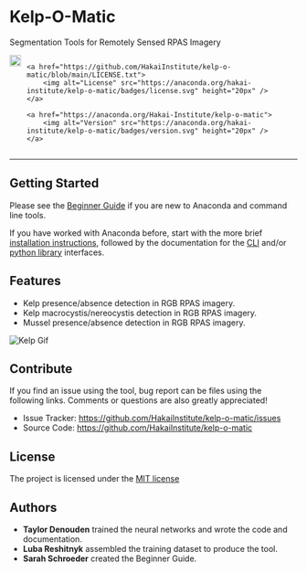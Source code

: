 # Kelp-O-Matic

Segmentation Tools for Remotely Sensed RPAS Imagery

<div style="overflow: hidden; display: flex; justify-content:flex-start; gap:10px;">
    <a href="https://github.com/HakaiInstitute/kelp-o-matic/actions/workflows/unit-test.yml">
        <img alt="Test" src="https://github.com/HakaiInstitute/kelp-o-matic/actions/workflows/unit-test.yml/badge.svg?branch=main&event=push Status" height="20px" />
    </a>

    <a href="https://github.com/HakaiInstitute/kelp-o-matic/blob/main/LICENSE.txt">
        <img alt="License" src="https://anaconda.org/hakai-institute/kelp-o-matic/badges/license.svg" height="20px" />
    </a>

    <a href="https://anaconda.org/Hakai-Institute/kelp-o-matic">
        <img alt="Version" src="https://anaconda.org/hakai-institute/kelp-o-matic/badges/version.svg" height="20px" />
    </a>
</div>

***

## Getting Started

Please see the [Beginner Guide](beginner_guide/index.md) if you are new to Anaconda and command line tools.

If you have worked with Anaconda before, start with the more brief [installation instructions](installation.md), followed
by the documentation for the [CLI](cli.md) and/or [python library](python_lib.md) interfaces.

## Features

* Kelp presence/absence detection in RGB RPAS imagery.
* Kelp macrocystis/nereocystis detection in RGB RPAS imagery.
* Mussel presence/absence detection in RGB RPAS imagery.

![Kelp Gif](images/manley.gif)

## Contribute

If you find an issue using the tool, bug report can be files using the following links.
Comments or questions are also greatly appreciated!

- Issue Tracker: https://github.com/HakaiInstitute/kelp-o-matic/issues
- Source Code: https://github.com/HakaiInstitute/kelp-o-matic

## License

The project is licensed under the [MIT license](https://raw.githubusercontent.com/tayden/kelp-o-matic/main/LICENSE.txt)

## Authors

- **Taylor Denouden** trained the neural networks and wrote the code and documentation.
- **Luba Reshitnyk** assembled the training dataset to produce the tool.
- **Sarah Schroeder** created the Beginner Guide.